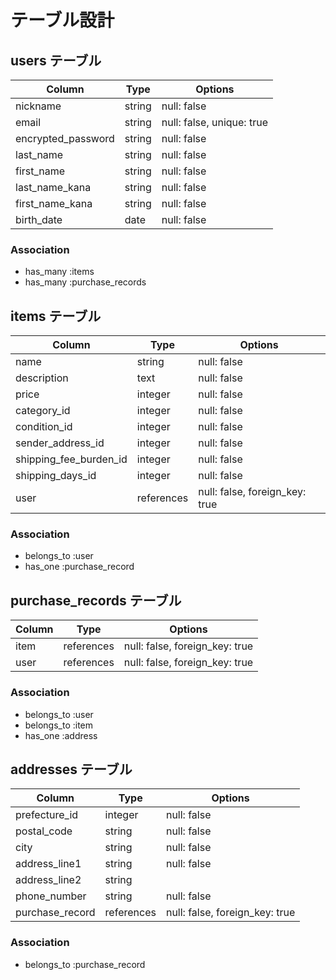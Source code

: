 # テーブル設計

## users テーブル

| Column             | Type   | Options     |
| ------------------ | ------ | ----------- |
| nickname           | string | null: false |
| email              | string | null: false, unique: true |
| encrypted_password | string | null: false |
| last_name          | string | null: false |
| first_name         | string | null: false |
| last_name_kana     | string | null: false |
| first_name_kana    | string | null: false |
| birth_date         | date   | null: false |

### Association

- has_many :items
- has_many :purchase_records

## items テーブル

| Column                 | Type       | Options     |
| ---------------------- | ------     | ----------- |
| name                   | string     | null: false |
| description            | text       | null: false |
| price                  | integer    | null: false |
| category_id            | integer    | null: false |
| condition_id           | integer    | null: false |
| sender_address_id      | integer    | null: false |
| shipping_fee_burden_id | integer    | null: false |
| shipping_days_id       | integer    | null: false |
| user                   | references | null: false, foreign_key: true |

### Association

- belongs_to :user
- has_one    :purchase_record

## purchase_records テーブル

| Column | Type       | Options                        |
| ------ | ---------- | ------------------------------ |
| item   | references | null: false, foreign_key: true |
| user   | references | null: false, foreign_key: true |


### Association

- belongs_to :user
- belongs_to :item
- has_one    :address

## addresses テーブル

| Column          | Type       | Options     |
| --------------- | ---------- | ----------- |
| prefecture_id   | integer    | null: false |
| postal_code     | string     | null: false |
| city            | string     | null: false |
| address_line1   | string     | null: false |
| address_line2   | string     |             |
| phone_number    | string     | null: false |
| purchase_record | references | null: false, foreign_key: true |



### Association

- belongs_to :purchase_record